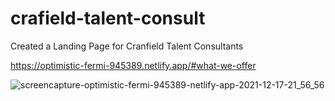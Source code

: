 # crafield-talent-consult
Created a Landing Page for Cranfield Talent Consultants

https://optimistic-fermi-945389.netlify.app/#what-we-offer

![screencapture-optimistic-fermi-945389-netlify-app-2021-12-17-21_56_56](https://user-images.githubusercontent.com/70833594/146580828-33fe836b-00b3-4f2b-9cc6-124e8bfd11b3.png)
